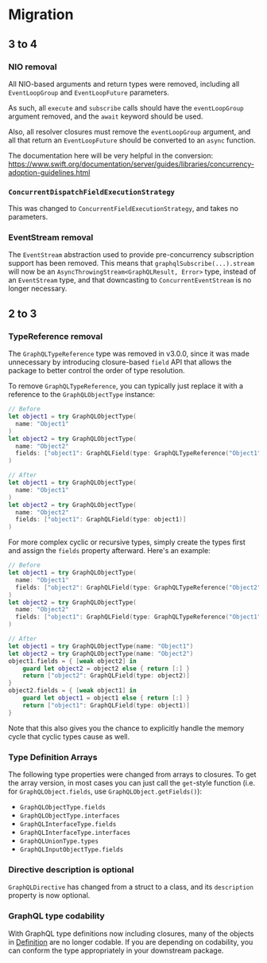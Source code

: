 # Migration

## 3 to 4

### NIO removal

All NIO-based arguments and return types were removed, including all `EventLoopGroup` and `EventLoopFuture` parameters.

As such, all `execute` and `subscribe` calls should have the `eventLoopGroup` argument removed, and the `await` keyword should be used.

Also, all resolver closures must remove the `eventLoopGroup` argument, and all that return an `EventLoopFuture` should be converted to an `async` function.

The documentation here will be very helpful in the conversion: https://www.swift.org/documentation/server/guides/libraries/concurrency-adoption-guidelines.html

### `ConcurrentDispatchFieldExecutionStrategy`

This was changed to `ConcurrentFieldExecutionStrategy`, and takes no parameters.

### EventStream removal

The `EventStream` abstraction used to provide pre-concurrency subscription support has been removed. This means that `graphqlSubscribe(...).stream` will now be an `AsyncThrowingStream<GraphQLResult, Error>` type, instead of an `EventStream` type, and that downcasting to `ConcurrentEventStream` is no longer necessary.

## 2 to 3

### TypeReference removal

The `GraphQLTypeReference` type was removed in v3.0.0, since it was made unnecessary by introducing closure-based `field` API that allows the package to better control the order of type resolution.

To remove `GraphQLTypeReference`, you can typically just replace it with a reference to the `GraphQLObjectType` instance:

```swift
// Before
let object1 = try GraphQLObjectType(
  name: "Object1"
)
let object2 = try GraphQLObjectType(
  name: "Object2"
  fields: ["object1": GraphQLField(type: GraphQLTypeReference("Object1"))]
)

// After
let object1 = try GraphQLObjectType(
  name: "Object1"
)
let object2 = try GraphQLObjectType(
  name: "Object2"
  fields: ["object1": GraphQLField(type: object1)]
)
```

For more complex cyclic or recursive types, simply create the types first and assign the `fields` property afterward. Here's an example:

```swift
// Before
let object1 = try GraphQLObjectType(
  name: "Object1"
  fields: ["object2": GraphQLField(type: GraphQLTypeReference("Object2"))]
)
let object2 = try GraphQLObjectType(
  name: "Object2"
  fields: ["object1": GraphQLField(type: GraphQLTypeReference("Object1"))]
)

// After
let object1 = try GraphQLObjectType(name: "Object1")
let object2 = try GraphQLObjectType(name: "Object2")
object1.fields = { [weak object2] in
    guard let object2 = object2 else { return [:] }
    return ["object2": GraphQLField(type: object2)]
}
object2.fields = { [weak object1] in
    guard let object1 = object1 else { return [:] }
    return ["object1": GraphQLField(type: object1)]
}
```

Note that this also gives you the chance to explicitly handle the memory cycle that cyclic types cause as well.

### Type Definition Arrays

The following type properties were changed from arrays to closures. To get the array version, in most cases you can just call the `get`-style function (i.e. for `GraphQLObject.fields`, use `GraphQLObject.getFields()`):

- `GraphQLObjectType.fields`
- `GraphQLObjectType.interfaces`
- `GraphQLInterfaceType.fields`
- `GraphQLInterfaceType.interfaces`
- `GraphQLUnionType.types`
- `GraphQLInputObjectType.fields`

### Directive description is optional

`GraphQLDirective` has changed from a struct to a class, and its `description` property is now optional.

### GraphQL type codability

With GraphQL type definitions now including closures, many of the objects in [Definition](https://github.com/GraphQLSwift/GraphQL/blob/main/Sources/GraphQL/Type/Definition.swift) are no longer codable. If you are depending on codability, you can conform the type appropriately in your downstream package.
